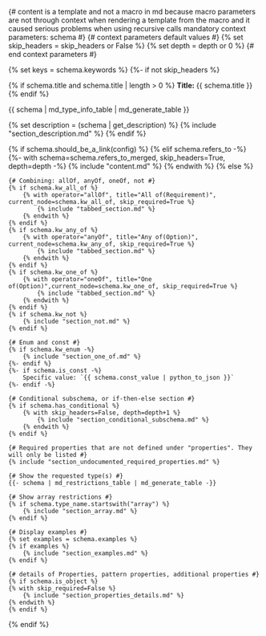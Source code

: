{# 
    content is a template and not a macro in md
        because macro parameters are not through context
        when rendering a template from the macro and it caused
        serious problems when using recursive calls
    mandatory context parameters: 
    schema
#}
{# context parameters default values #}
{% set skip_headers = skip_headers or False %}
{% set depth = depth or 0 %}
{# end context parameters #}

{% set keys = schema.keywords %}
{%- if not skip_headers %}

{% if schema.title and schema.title | length > 0 %}
**Title:** {{ schema.title }}
{% endif %}

{{ schema | md_type_info_table | md_generate_table }}

{% set description = (schema | get_description) %}
{% include "section_description.md" %}
{% endif %}

{% if schema.should_be_a_link(config) %}
{% elif schema.refers_to -%}
    {%- with schema=schema.refers_to_merged, skip_headers=True, depth=depth -%}
        {% include "content.md" %}
    {% endwith %}
{% else %}
   
    {# Combining: allOf, anyOf, oneOf, not #}
    {% if schema.kw_all_of %}
        {% with operator="allOf", title="All of(Requirement)", current_node=schema.kw_all_of, skip_required=True %}
            {% include "tabbed_section.md" %}
        {% endwith %}
    {% endif %}
    {% if schema.kw_any_of %}
        {% with operator="anyOf", title="Any of(Option)", current_node=schema.kw_any_of, skip_required=True %}
            {% include "tabbed_section.md" %}
        {% endwith %}
    {% endif %}
    {% if schema.kw_one_of %}
        {% with operator="oneOf", title="One of(Option)",current_node=schema.kw_one_of, skip_required=True %}
            {% include "tabbed_section.md" %}
        {% endwith %}
    {% endif %}
    {% if schema.kw_not %}
        {% include "section_not.md" %}
    {% endif %}

    {# Enum and const #}
    {% if schema.kw_enum -%}
        {% include "section_one_of.md" %}
    {%- endif %}
    {%- if schema.is_const -%}
        Specific value: `{{ schema.const_value | python_to_json }}`
    {%- endif -%}

    {# Conditional subschema, or if-then-else section #}
    {% if schema.has_conditional %}
        {% with skip_headers=False, depth=depth+1 %}
            {% include "section_conditional_subschema.md" %}
        {% endwith %}
    {% endif %}

    {# Required properties that are not defined under "properties". They will only be listed #}
    {% include "section_undocumented_required_properties.md" %}

    {# Show the requested type(s) #}
    {{- schema | md_restrictions_table | md_generate_table -}}

    {# Show array restrictions #}
    {% if schema.type_name.startswith("array") %}
        {% include "section_array.md" %}
    {% endif %}

    {# Display examples #}
    {% set examples = schema.examples %}
    {% if examples %}
        {% include "section_examples.md" %}
    {% endif %}

    {# details of Properties, pattern properties, additional properties #}
    {% if schema.is_object %}
    {% with skip_required=False %}
        {% include "section_properties_details.md" %}
    {% endwith %}
    {% endif %}
{% endif %}
